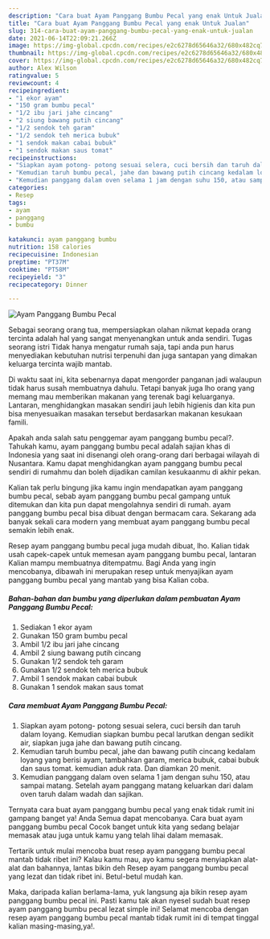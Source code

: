 ```yaml
---
description: "Cara buat Ayam Panggang Bumbu Pecal yang enak Untuk Jualan"
title: "Cara buat Ayam Panggang Bumbu Pecal yang enak Untuk Jualan"
slug: 314-cara-buat-ayam-panggang-bumbu-pecal-yang-enak-untuk-jualan
date: 2021-06-14T22:09:21.266Z
image: https://img-global.cpcdn.com/recipes/e2c6278d65646a32/680x482cq70/ayam-panggang-bumbu-pecal-foto-resep-utama.jpg
thumbnail: https://img-global.cpcdn.com/recipes/e2c6278d65646a32/680x482cq70/ayam-panggang-bumbu-pecal-foto-resep-utama.jpg
cover: https://img-global.cpcdn.com/recipes/e2c6278d65646a32/680x482cq70/ayam-panggang-bumbu-pecal-foto-resep-utama.jpg
author: Alex Wilson
ratingvalue: 5
reviewcount: 4
recipeingredient:
- "1 ekor ayam"
- "150 gram bumbu pecal"
- "1/2 ibu jari jahe cincang"
- "2 siung bawang putih cincang"
- "1/2 sendok teh garam"
- "1/2 sendok teh merica bubuk"
- "1 sendok makan cabai bubuk"
- "1 sendok makan saus tomat"
recipeinstructions:
- "Siapkan ayam potong- potong sesuai selera, cuci bersih dan taruh dalam loyang. Kemudian siapkan bumbu pecal larutkan dengan sedikit air, siapkan juga jahe dan bawang putih cincang."
- "Kemudian taruh bumbu pecal, jahe dan bawang putih cincang kedalam loyang yang berisi ayam, tambahkan garam, merica bubuk, cabai bubuk dan saus tomat. kemudian aduk rata. Dan diamkan 20 menit."
- "Kemudian panggang dalam oven selama 1 jam dengan suhu 150, atau sampai matang. Setelah ayam panggang matang keluarkan dari dalam oven taruh dalam wadah dan sajikan."
categories:
- Resep
tags:
- ayam
- panggang
- bumbu

katakunci: ayam panggang bumbu 
nutrition: 158 calories
recipecuisine: Indonesian
preptime: "PT37M"
cooktime: "PT58M"
recipeyield: "3"
recipecategory: Dinner

---
```



![Ayam Panggang Bumbu Pecal](https://img-global.cpcdn.com/recipes/e2c6278d65646a32/680x482cq70/ayam-panggang-bumbu-pecal-foto-resep-utama.jpg)

Sebagai seorang orang tua, mempersiapkan olahan nikmat kepada orang tercinta adalah hal yang sangat menyenangkan untuk anda sendiri. Tugas seorang istri Tidak hanya mengatur rumah saja, tapi anda pun harus menyediakan kebutuhan nutrisi terpenuhi dan juga santapan yang dimakan keluarga tercinta wajib mantab.

Di waktu  saat ini, kita sebenarnya dapat mengorder panganan jadi walaupun tidak harus susah membuatnya dahulu. Tetapi banyak juga lho orang yang memang mau memberikan makanan yang terenak bagi keluarganya. Lantaran, menghidangkan masakan sendiri jauh lebih higienis dan kita pun bisa menyesuaikan masakan tersebut berdasarkan makanan kesukaan famili. 



Apakah anda salah satu penggemar ayam panggang bumbu pecal?. Tahukah kamu, ayam panggang bumbu pecal adalah sajian khas di Indonesia yang saat ini disenangi oleh orang-orang dari berbagai wilayah di Nusantara. Kamu dapat menghidangkan ayam panggang bumbu pecal sendiri di rumahmu dan boleh dijadikan camilan kesukaanmu di akhir pekan.

Kalian tak perlu bingung jika kamu ingin mendapatkan ayam panggang bumbu pecal, sebab ayam panggang bumbu pecal gampang untuk ditemukan dan kita pun dapat mengolahnya sendiri di rumah. ayam panggang bumbu pecal bisa dibuat dengan bermacam cara. Sekarang ada banyak sekali cara modern yang membuat ayam panggang bumbu pecal semakin lebih enak.

Resep ayam panggang bumbu pecal juga mudah dibuat, lho. Kalian tidak usah capek-capek untuk memesan ayam panggang bumbu pecal, lantaran Kalian mampu membuatnya ditempatmu. Bagi Anda yang ingin mencobanya, dibawah ini merupakan resep untuk menyajikan ayam panggang bumbu pecal yang mantab yang bisa Kalian coba.

<!--inarticleads1-->

##### Bahan-bahan dan bumbu yang diperlukan dalam pembuatan Ayam Panggang Bumbu Pecal:

1. Sediakan 1 ekor ayam
1. Gunakan 150 gram bumbu pecal
1. Ambil 1/2 ibu jari jahe cincang
1. Ambil 2 siung bawang putih cincang
1. Gunakan 1/2 sendok teh garam
1. Gunakan 1/2 sendok teh merica bubuk
1. Ambil 1 sendok makan cabai bubuk
1. Gunakan 1 sendok makan saus tomat




<!--inarticleads2-->

##### Cara membuat Ayam Panggang Bumbu Pecal:

1. Siapkan ayam potong- potong sesuai selera, cuci bersih dan taruh dalam loyang. Kemudian siapkan bumbu pecal larutkan dengan sedikit air, siapkan juga jahe dan bawang putih cincang.
1. Kemudian taruh bumbu pecal, jahe dan bawang putih cincang kedalam loyang yang berisi ayam, tambahkan garam, merica bubuk, cabai bubuk dan saus tomat. kemudian aduk rata. Dan diamkan 20 menit.
1. Kemudian panggang dalam oven selama 1 jam dengan suhu 150, atau sampai matang. Setelah ayam panggang matang keluarkan dari dalam oven taruh dalam wadah dan sajikan.




Ternyata cara buat ayam panggang bumbu pecal yang enak tidak rumit ini gampang banget ya! Anda Semua dapat mencobanya. Cara buat ayam panggang bumbu pecal Cocok banget untuk kita yang sedang belajar memasak atau juga untuk kamu yang telah lihai dalam memasak.

Tertarik untuk mulai mencoba buat resep ayam panggang bumbu pecal mantab tidak ribet ini? Kalau kamu mau, ayo kamu segera menyiapkan alat-alat dan bahannya, lantas bikin deh Resep ayam panggang bumbu pecal yang lezat dan tidak ribet ini. Betul-betul mudah kan. 

Maka, daripada kalian berlama-lama, yuk langsung aja bikin resep ayam panggang bumbu pecal ini. Pasti kamu tak akan nyesel sudah buat resep ayam panggang bumbu pecal lezat simple ini! Selamat mencoba dengan resep ayam panggang bumbu pecal mantab tidak rumit ini di tempat tinggal kalian masing-masing,ya!.

